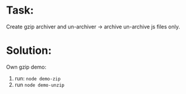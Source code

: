 Task:
=====
Create gzip archiver and un-archiver -> archive un-archive js files only. 

Solution:
=========
Own gzip demo:
1. run: `node demo-zip`
2. run `node demo-unzip`